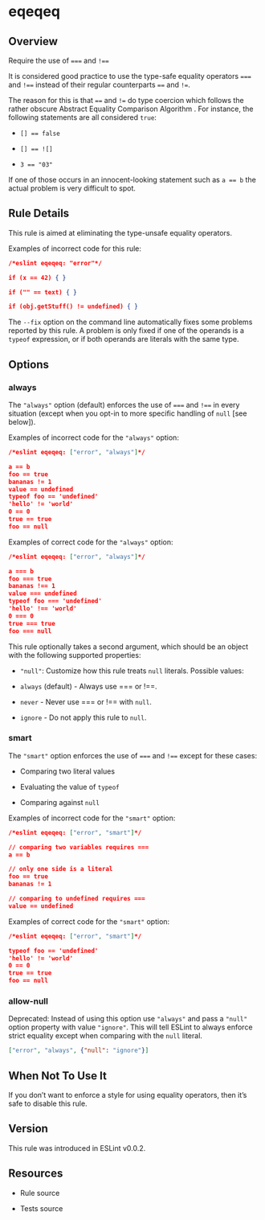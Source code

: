 

# eqeqeq
## Overview

Require the use of `===` and `!==`

It is considered good practice to use the type-safe equality operators `===` and `!==` instead of their regular counterparts `==` and `!=`.

The reason for this is that `==` and `!=` do type coercion which follows the rather obscure Abstract Equality Comparison Algorithm .
For instance, the following statements are all considered `true`:


- `[] == false`

- `[] == ![]`

- `3 == "03"`

If one of those occurs in an innocent-looking statement such as `a == b` the actual problem is very difficult to spot.

## Rule Details

This rule is aimed at eliminating the type-unsafe equality operators.

Examples of incorrect code for this rule:


```json
/*eslint eqeqeq: "error"*/

if (x == 42) { }

if ("" == text) { }

if (obj.getStuff() != undefined) { }
```

The `--fix` option on the command line automatically fixes some problems reported by this rule. A problem is only fixed if one of the operands is a `typeof` expression, or if both operands are literals with the same type.

## Options

### always

The `"always"` option (default) enforces the use of `===` and `!==` in every situation (except when you opt-in to more specific handling of `null` [see below]).

Examples of incorrect code for the `"always"` option:


```json
/*eslint eqeqeq: ["error", "always"]*/

a == b
foo == true
bananas != 1
value == undefined
typeof foo == 'undefined'
'hello' != 'world'
0 == 0
true == true
foo == null

```

Examples of correct code for the `"always"` option:


```json
/*eslint eqeqeq: ["error", "always"]*/

a === b
foo === true
bananas !== 1
value === undefined
typeof foo === 'undefined'
'hello' !== 'world'
0 === 0
true === true
foo === null

```

This rule optionally takes a second argument, which should be an object with the following supported properties:


- `"null"`: Customize how this rule treats `null` literals. Possible values:


- `always` (default) - Always use === or !==.

- `never` - Never use === or !== with `null`.

- `ignore` - Do not apply this rule to `null`.

### smart

The `"smart"` option enforces the use of `===` and `!==` except for these cases:


- Comparing two literal values

- Evaluating the value of `typeof`

- Comparing against `null`

Examples of incorrect code for the `"smart"` option:


```json
/*eslint eqeqeq: ["error", "smart"]*/

// comparing two variables requires ===
a == b

// only one side is a literal
foo == true
bananas != 1

// comparing to undefined requires ===
value == undefined
```

Examples of correct code for the `"smart"` option:


```json
/*eslint eqeqeq: ["error", "smart"]*/

typeof foo == 'undefined'
'hello' != 'world'
0 == 0
true == true
foo == null
```

### allow-null

Deprecated: Instead of using this option use `"always"` and pass a `"null"` option property with value `"ignore"`. This will tell ESLint to always enforce strict equality except when comparing with the `null` literal.


```json
["error", "always", {"null": "ignore"}]
```

## When Not To Use It

If you don’t want to enforce a style for using equality operators, then it’s safe to disable this rule.

## Version

This rule was introduced in ESLint v0.0.2.

## Resources


- Rule source 

- Tests source 

